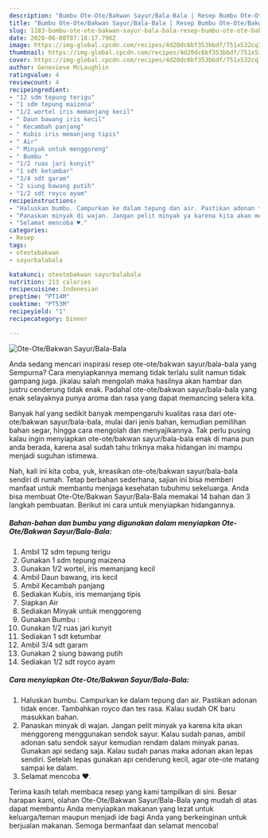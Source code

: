 ```yaml
---
description: "Bumbu Ote-Ote/Bakwan Sayur/Bala-Bala | Resep Bumbu Ote-Ote/Bakwan Sayur/Bala-Bala Yang Bikin Ngiler"
title: "Bumbu Ote-Ote/Bakwan Sayur/Bala-Bala | Resep Bumbu Ote-Ote/Bakwan Sayur/Bala-Bala Yang Bikin Ngiler"
slug: 1183-bumbu-ote-ote-bakwan-sayur-bala-bala-resep-bumbu-ote-ote-bakwan-sayur-bala-bala-yang-bikin-ngiler
date: 2020-06-08T07:18:17.796Z
image: https://img-global.cpcdn.com/recipes/4d20dc6bf353bbdf/751x532cq70/ote-otebakwan-sayurbala-bala-foto-resep-utama.jpg
thumbnail: https://img-global.cpcdn.com/recipes/4d20dc6bf353bbdf/751x532cq70/ote-otebakwan-sayurbala-bala-foto-resep-utama.jpg
cover: https://img-global.cpcdn.com/recipes/4d20dc6bf353bbdf/751x532cq70/ote-otebakwan-sayurbala-bala-foto-resep-utama.jpg
author: Genevieve McLaughlin
ratingvalue: 4
reviewcount: 4
recipeingredient:
- "12 sdm tepung terigu"
- "1 sdm tepung maizena"
- "1/2 wortel iris memanjang kecil"
- " Daun bawang iris kecil"
- " Kecambah panjang"
- " Kubis iris memanjang tipis"
- " Air"
- " Minyak untuk menggoreng"
- " Bumbu "
- "1/2 ruas jari kunyit"
- "1 sdt ketumbar"
- "3/4 sdt garam"
- "2 siung bawang putih"
- "1/2 sdt royco ayam"
recipeinstructions:
- "Haluskan bumbu. Campurkan ke dalam tepung dan air. Pastikan adonan tidak encer. Tambahkan royco dan tes rasa. Kalau sudah OK baru masukkan bahan."
- "Panaskan minyak di wajan. Jangan pelit minyak ya karena kita akan menggoreng menggunakan sendok sayur. Kalau sudah panas, ambil adonan satu sendok sayur kemudian rendam dalam minyak panas. Gunakan api sedang saja. Kalau sudah panas maka adonan akan lepas sendiri. Setelah lepas gunakan api cenderung kecil, agar ote-ote matang sampai ke dalam."
- "Selamat mencoba ♥️."
categories:
- Resep
tags:
- oteotebakwan
- sayurbalabala

katakunci: oteotebakwan sayurbalabala 
nutrition: 213 calories
recipecuisine: Indonesian
preptime: "PT14M"
cooktime: "PT53M"
recipeyield: "1"
recipecategory: Dinner

---
```



![Ote-Ote/Bakwan Sayur/Bala-Bala](https://img-global.cpcdn.com/recipes/4d20dc6bf353bbdf/751x532cq70/ote-otebakwan-sayurbala-bala-foto-resep-utama.jpg)

Anda sedang mencari inspirasi resep ote-ote/bakwan sayur/bala-bala yang Sempurna? Cara menyiapkannya memang tidak terlalu sulit namun tidak gampang juga. jikalau salah mengolah maka hasilnya akan hambar dan justru cenderung tidak enak. Padahal ote-ote/bakwan sayur/bala-bala yang enak selayaknya punya aroma dan rasa yang dapat memancing selera kita.

Banyak hal yang sedikit banyak mempengaruhi kualitas rasa dari ote-ote/bakwan sayur/bala-bala, mulai dari jenis bahan, kemudian pemilihan bahan segar, hingga cara mengolah dan menyajikannya. Tak perlu pusing kalau ingin menyiapkan ote-ote/bakwan sayur/bala-bala enak di mana pun anda berada, karena asal sudah tahu triknya maka hidangan ini mampu menjadi suguhan istimewa.




Nah, kali ini kita coba, yuk, kreasikan ote-ote/bakwan sayur/bala-bala sendiri di rumah. Tetap berbahan sederhana, sajian ini bisa memberi manfaat untuk membantu menjaga kesehatan tubuhmu sekeluarga. Anda bisa membuat Ote-Ote/Bakwan Sayur/Bala-Bala memakai 14 bahan dan 3 langkah pembuatan. Berikut ini cara untuk menyiapkan hidangannya.

<!--inarticleads1-->

##### Bahan-bahan dan bumbu yang digunakan dalam menyiapkan Ote-Ote/Bakwan Sayur/Bala-Bala:

1. Ambil 12 sdm tepung terigu
1. Gunakan 1 sdm tepung maizena
1. Gunakan 1/2 wortel, iris memanjang kecil
1. Ambil  Daun bawang, iris kecil
1. Ambil  Kecambah panjang
1. Sediakan  Kubis, iris memanjang tipis
1. Siapkan  Air
1. Sediakan  Minyak untuk menggoreng
1. Gunakan  Bumbu :
1. Gunakan 1/2 ruas jari kunyit
1. Sediakan 1 sdt ketumbar
1. Ambil 3/4 sdt garam
1. Gunakan 2 siung bawang putih
1. Sediakan 1/2 sdt royco ayam




<!--inarticleads2-->

##### Cara menyiapkan Ote-Ote/Bakwan Sayur/Bala-Bala:

1. Haluskan bumbu. Campurkan ke dalam tepung dan air. Pastikan adonan tidak encer. Tambahkan royco dan tes rasa. Kalau sudah OK baru masukkan bahan.
1. Panaskan minyak di wajan. Jangan pelit minyak ya karena kita akan menggoreng menggunakan sendok sayur. Kalau sudah panas, ambil adonan satu sendok sayur kemudian rendam dalam minyak panas. Gunakan api sedang saja. Kalau sudah panas maka adonan akan lepas sendiri. Setelah lepas gunakan api cenderung kecil, agar ote-ote matang sampai ke dalam.
1. Selamat mencoba ♥️.




Terima kasih telah membaca resep yang kami tampilkan di sini. Besar harapan kami, olahan Ote-Ote/Bakwan Sayur/Bala-Bala yang mudah di atas dapat membantu Anda menyiapkan makanan yang lezat untuk keluarga/teman maupun menjadi ide bagi Anda yang berkeinginan untuk berjualan makanan. Semoga bermanfaat dan selamat mencoba!
